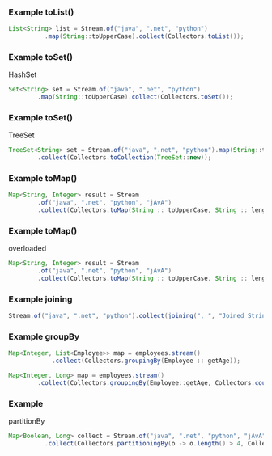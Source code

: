 ### Example toList()
````java
List<String> list = Stream.of("java", ".net", "python")
          .map(String::toUpperCase).collect(Collectors.toList());
````
### Example toSet()
HashSet
````java
Set<String> set = Stream.of("java", ".net", "python")
        .map(String::toUpperCase).collect(Collectors.toSet());
````
### Example toSet()
TreeSet
````java
TreeSet<String> set = Stream.of("java", ".net", "python").map(String::toUpperCase)
        .collect(Collectors.toCollection(TreeSet::new));
````


### Example toMap()
````java
Map<String, Integer> result = Stream
        .of("java", ".net", "python", "jAvA")
        .collect(Collectors.toMap(String :: toUpperCase, String :: length));
````

### Example toMap()
overloaded
````java
Map<String, Integer> result = Stream
        .of("java", ".net", "python", "jAvA")
        .collect(Collectors.toMap(String :: toUpperCase, String :: length, (value1, value2) -> value1 + ( value2 * 2 )));
````

### Example joining
````java
Stream.of("java", ".net", "python").collect(joining(", ", "Joined String[ ", " ]"));
````

### Example groupBy
````java
Map<Integer, List<Employee>> map = employees.stream()
            .collect(Collectors.groupingBy(Employee :: getAge));
````

````java
Map<Integer, Long> map = employees.stream()
        .collect(Collectors.groupingBy(Employee::getAge, Collectors.counting()));
````
### Example 
partitionBy
````java
Map<Boolean, Long> collect = Stream.of("java", ".net", "python", "jAvA")
          .collect(Collectors.partitioningBy(o -> o.length() > 4, Collectors.counting()));
````

